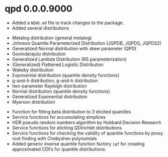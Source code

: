 # qpd 0.0.0.9000

* Added a `NEWS.md` file to track changes to the package.
* Added several distributions 
 - Metalog distribution (general metalog)
 - Johnson Quantile Parameterized Distribution (JQPDB, JQPDS, JQPDS2)
 - Generalized Normal distribution with skew parameter (QPD)
 - Govindarajulu distribution
 - Generalized Lambda Distribution (RS parameterization)
 - (Generalized) Flattened Logistic Distribution
 - Wakeby distribution
 - Exponential distribution (quantile density functions)
 - g-and-h distribution, g-and-k distribution
 - two-parameter Rayleigh distribution
 - Normal distribution (quantile density functions)
 - Generalized Exponential distribution
 - Myerson distribution
* Function for fitting beta distribution to 3 elicited quantiles
* Service functions for accumulating simplices
* HDR pseudo random numbers algorithm by Hubbard Decision Research
* Service functions for eliciting QDirichlet distributions
* Service functions for checking the validity of quantile functions by proxy root finding with Chebyshev polynomials
* Added generic inverse quantile function factory `iqf` for creating approximated CDFs for quantile distributions.
